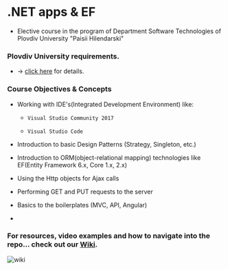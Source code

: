 # .NET apps & EF
- Elective course in the program of Department Software Technologies of Plovdiv University "Paisii Hilendarski"

### Plovdiv University requirements. 
- -> [click here](https://github.com/BaiGanio/PU-DB-Apps-With-EF/blob/master/%D0%A3%D1%87%D0%B5%D0%B1%D0%BD%D0%B0%20%D0%BF%D1%80%D0%BE%D0%B3%D1%80%D0%B0%D0%BC%D0%B0%20DB%20Apps.pdf) for details.

### Course Objectives & Concepts
* Working with IDE's(Integrated Development Environment) like:

    - `Visual Studio Community 2017`
    
    - `Visual Studio Code`
    
* Introduction to basic Design Patterns (Strategy, Singleton, etc.)
* Introduction to ORM(object-relational mapping) technologies like EF(Entity Framework 6.x, Core 1.x, 2.x)
* Using the Http objects for Ajax calls
* Performing GET and PUT requests to the server
* Basics to the boilerplates (MVC, API, Angular)
* 

### For resources, video examples and how to navigate into the repo... check out our [Wiki](https://github.com/BaiGanio/PU-DB-Apps-With-EF/wiki).

![wiki](https://github.com/BaiGanio/PU-DB-Apps-With-EF/blob/master/repo-images/Wiki.png)
    
